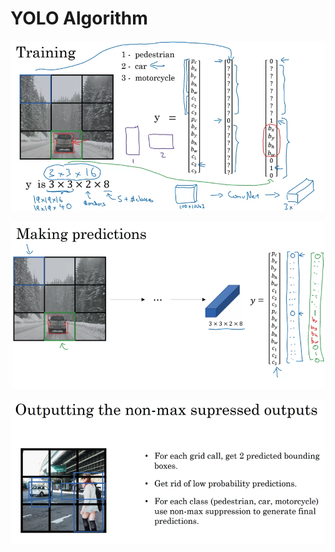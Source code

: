 # YOLO Algorithm

![](../.gitbook/assets/screen-shot-2020-09-24-at-4.41.21-pm.png)

![](../.gitbook/assets/screen-shot-2020-09-24-at-4.43.17-pm.png)

![](../.gitbook/assets/screen-shot-2020-09-24-at-4.45.33-pm.png)

